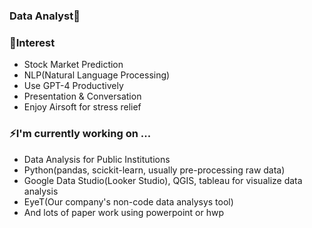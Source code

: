 ### Data Analyst🔭

### 🤔Interest
- Stock Market Prediction
- NLP(Natural Language Processing)
- Use GPT-4 Productively
- Presentation & Conversation
- Enjoy Airsoft for stress relief

### ⚡I'm currently working on ...
- Data Analysis for Public Institutions
- Python(pandas, scickit-learn, usually pre-processing raw data)
- Google Data Studio(Looker Studio), QGIS, tableau for visualize data analysis
- EyeT(Our company's non-code data analysys tool)
- And lots of paper work using powerpoint or hwp
